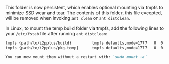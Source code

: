 This folder is now persistent, which enables optional mounting via tmpfs to
minimize SSD wear and tear. The contents of this folder, this file excepted,
will be removed when invoking `ant clean` or `ant distclean`.

In Linux, to mount the temp build folder via tmpfs, add the following lines
to your `/etc/fstab` file after running `ant distclean`:

```markdown
tmpfs {path/to/i2pplus/build}         tmpfs defaults,mode=1777   0  0
tmpfs {path/to/i2pplus/pkg-temp}      tmpfs defaults,mode=1777   0  0

You can now mount them without a restart with: `sudo mount -a`
